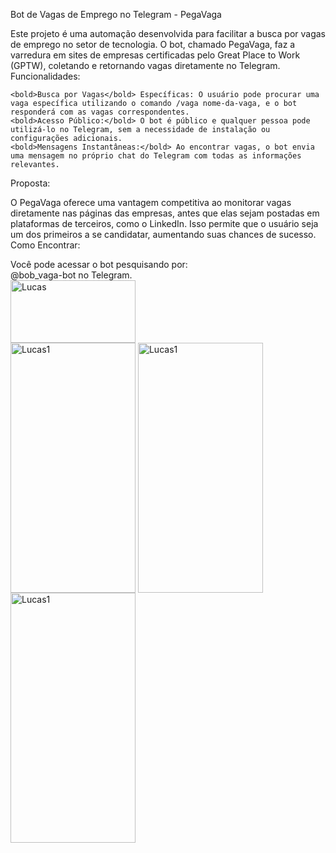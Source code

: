 Bot de Vagas de Emprego no Telegram - PegaVaga

Este projeto é uma automação desenvolvida para facilitar a busca por vagas de emprego no setor de tecnologia. O bot, chamado PegaVaga, faz a varredura em sites de empresas certificadas pelo Great Place to Work (GPTW), coletando e retornando vagas diretamente no Telegram.
Funcionalidades:

    <bold>Busca por Vagas</bold> Específicas: O usuário pode procurar uma vaga específica utilizando o comando /vaga nome-da-vaga, e o bot responderá com as vagas correspondentes.
    <bold>Acesso Público:</bold> O bot é público e qualquer pessoa pode utilizá-lo no Telegram, sem a necessidade de instalação ou configurações adicionais.
    <bold>Mensagens Instantâneas:</bold> Ao encontrar vagas, o bot envia uma mensagem no próprio chat do Telegram com todas as informações relevantes.

Proposta:

O PegaVaga oferece uma vantagem competitiva ao monitorar vagas diretamente nas páginas das empresas, antes que elas sejam postadas em plataformas de terceiros, como o LinkedIn. Isso permite que o usuário seja um dos primeiros a se candidatar, aumentando suas chances de sucesso.
Como Encontrar:

Você pode acessar o bot pesquisando por: 
<br>@bob_vaga-bot no Telegram.
<br>
<img align="center" alt="Lucas" height="100" width="200" src="https://i.ibb.co/fSdqqxV/bob.png">
<br>
<img align="center" alt="Lucas1" height="400" width="200" src="https://i.ibb.co/TYc8Yw7/telegran1.jpg">
<img align="center" alt="Lucas1" height="400" width="200" src="https://i.ibb.co/qxrpCDG/telegran2.jpg">
<img align="center" alt="Lucas1" height="400" width="200" src="https://i.ibb.co/WvQpCgH/ttel-egram3.jpg">
